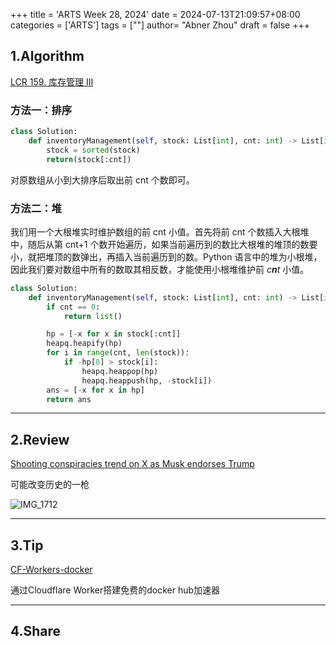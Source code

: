+++
title = 'ARTS Week 28, 2024'
date = 2024-07-13T21:09:57+08:00
categories = ['ARTS']
tags = [""]
author=  "Abner Zhou"
draft = false
+++
## 1.Algorithm

[LCR 159. 库存管理 III](https://leetcode.cn/problems/zui-xiao-de-kge-shu-lcof/)

### 方法一：排序

```python
class Solution:
    def inventoryManagement(self, stock: List[int], cnt: int) -> List[int]:
        stock = sorted(stock)
        return(stock[:cnt])
```

对原数组从小到大排序后取出前 cnt 个数即可。

### 方法二：堆

我们用一个大根堆实时维护数组的前 cnt 小值。首先将前 cnt 个数插入大根堆中，随后从第 cnt+1 个数开始遍历，如果当前遍历到的数比大根堆的堆顶的数要小，就把堆顶的数弹出，再插入当前遍历到的数。Python 语言中的堆为小根堆，因此我们要对数组中所有的数取其相反数，才能使用小根堆维护前 *c**n**t* 小值。

```python
class Solution:
    def inventoryManagement(self, stock: List[int], cnt: int) -> List[int]:
        if cnt == 0:
            return list()

        hp = [-x for x in stock[:cnt]]
        heapq.heapify(hp)
        for i in range(cnt, len(stock)):
            if -hp[0] > stock[i]:
                heapq.heappop(hp)
                heapq.heappush(hp, -stock[i])
        ans = [-x for x in hp]
        return ans
```



---

## 2.Review

[Shooting conspiracies trend on X as Musk endorses Trump](https://www.theverge.com/2024/7/13/24198049/trump-x-shooting-conspiracy-theories-trending)

可能改变历史的一枪

![IMG_1712](https://aiit-backup.oss-cn-shanghai.aliyuncs.com/images/2024/07/1e7178cc3e7cfa6232435a6f791a0968-1e7178cc3e7cfa6232435a6f791a0968-IMG_1712.HEIC)

---

## 3.Tip

[CF-Workers-docker](https://github.com/Abner1zhou/CF-Workers-docker.io)

通过Cloudflare Worker搭建免费的docker hub加速器

---

## 4.Share
